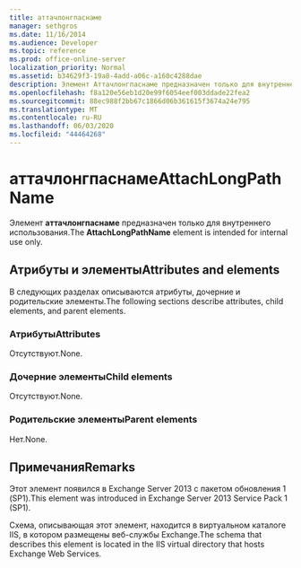 ```yaml
---
title: аттачлонгпаснаме
manager: sethgros
ms.date: 11/16/2014
ms.audience: Developer
ms.topic: reference
ms.prod: office-online-server
localization_priority: Normal
ms.assetid: b34629f3-19a8-4add-a06c-a160c4288dae
description: Элемент Аттачлонгпаснаме предназначен только для внутреннего использования.
ms.openlocfilehash: f8a120e56eb1d20e99f6054eef003ddade22fea2
ms.sourcegitcommit: 88ec988f2bb67c1866d06b361615f3674a24e795
ms.translationtype: MT
ms.contentlocale: ru-RU
ms.lasthandoff: 06/03/2020
ms.locfileid: "44464268"
---
```

# <a name="attachlongpathname"></a><span data-ttu-id="70f3f-103">аттачлонгпаснаме</span><span class="sxs-lookup"><span data-stu-id="70f3f-103">AttachLongPathName</span></span>

<span data-ttu-id="70f3f-104">Элемент **аттачлонгпаснаме** предназначен только для внутреннего использования.</span><span class="sxs-lookup"><span data-stu-id="70f3f-104">The **AttachLongPathName** element is intended for internal use only.</span></span> 

## <a name="attributes-and-elements"></a><span data-ttu-id="70f3f-105">Атрибуты и элементы</span><span class="sxs-lookup"><span data-stu-id="70f3f-105">Attributes and elements</span></span>

<span data-ttu-id="70f3f-106">В следующих разделах описываются атрибуты, дочерние и родительские элементы.</span><span class="sxs-lookup"><span data-stu-id="70f3f-106">The following sections describe attributes, child elements, and parent elements.</span></span>
  
### <a name="attributes"></a><span data-ttu-id="70f3f-107">Атрибуты</span><span class="sxs-lookup"><span data-stu-id="70f3f-107">Attributes</span></span>

<span data-ttu-id="70f3f-108">Отсутствуют.</span><span class="sxs-lookup"><span data-stu-id="70f3f-108">None.</span></span>
  
### <a name="child-elements"></a><span data-ttu-id="70f3f-109">Дочерние элементы</span><span class="sxs-lookup"><span data-stu-id="70f3f-109">Child elements</span></span>

<span data-ttu-id="70f3f-110">Отсутствуют.</span><span class="sxs-lookup"><span data-stu-id="70f3f-110">None.</span></span>
  
### <a name="parent-elements"></a><span data-ttu-id="70f3f-111">Родительские элементы</span><span class="sxs-lookup"><span data-stu-id="70f3f-111">Parent elements</span></span>

<span data-ttu-id="70f3f-112">Нет.</span><span class="sxs-lookup"><span data-stu-id="70f3f-112">None.</span></span>
  
## <a name="remarks"></a><span data-ttu-id="70f3f-113">Примечания</span><span class="sxs-lookup"><span data-stu-id="70f3f-113">Remarks</span></span>

<span data-ttu-id="70f3f-114">Этот элемент появился в Exchange Server 2013 с пакетом обновления 1 (SP1).</span><span class="sxs-lookup"><span data-stu-id="70f3f-114">This element was introduced in Exchange Server 2013 Service Pack 1 (SP1).</span></span>
  
<span data-ttu-id="70f3f-115">Схема, описывающая этот элемент, находится в виртуальном каталоге IIS, в котором размещены веб-службы Exchange.</span><span class="sxs-lookup"><span data-stu-id="70f3f-115">The schema that describes this element is located in the IIS virtual directory that hosts Exchange Web Services.</span></span>
  

